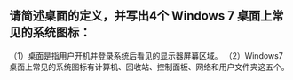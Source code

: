 ## 请简述桌面的定义，并写出4个 Windows 7 桌面上常见的系统图标：
（1）桌面是指用户开机并登录系统后看见的显示器屏幕区域。
（2）Windows7桌面上常见的系统图标有计算机、回收站、控制面板、网络和用户文件夹这五个。